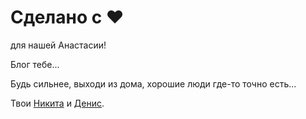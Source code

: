 # Сделано с ❤️
для нашей Анастасии!

Блог тебе...

Будь сильнее, выходи из дома, хорошие люди где-то точно есть...

Твои [Никита](https://github.com/tikitko) и [Денис](https://github.com/YoshkiMatryoshki).

